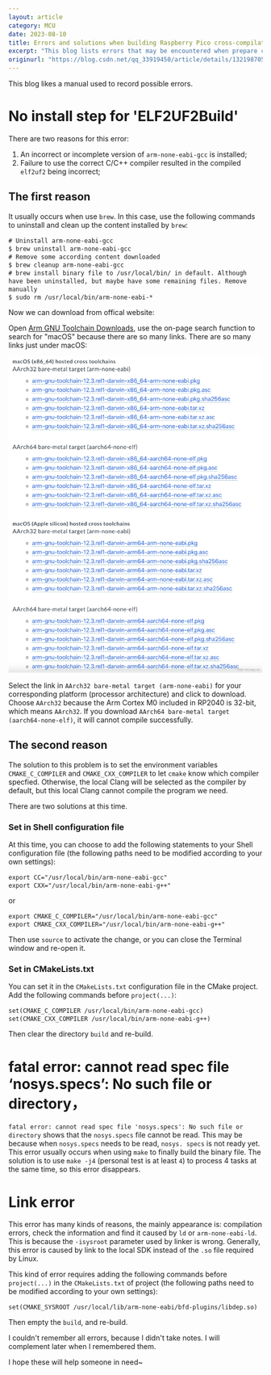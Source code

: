 ```yaml
---
layout: article
category: MCU
date: 2023-08-10
title: Errors and solutions when building Raspberry Pico cross-compilation environment
excerpt: "This blog lists errors that may be encountered when prepare cross-compilation environment and tool chain (arm-none-eabi-gcc) for Raspberry Pi Pico."
originurl: "https://blog.csdn.net/qq_33919450/article/details/132198705"
---
```

This blog likes a manual used to record possible errors.

# No install step for 'ELF2UF2Build'
There are two reasons for this error:
1. An incorrect or incomplete version of `arm-none-eabi-gcc` is installed;
2. Failure to use the correct C/C++ compiler resulted in the compiled `elf2uf2` being incorrect;

## The first reason
It usually occurs when use `brew`. In this case, use the following commands to uninstall and clean up the content installed by `brew`:

```
# Uninstall arm-none-eabi-gcc
$ brew uninstall arm-none-eabi-gcc
# Remove some according content downloaded
$ brew cleanup arm-none-eabi-gcc
# brew install binary file to /usr/local/bin/ in default. Although have been uninstalled, but maybe have some remaining files. Remove manually
$ sudo rm /usr/local/bin/arm-none-eabi-*
```

Now we can download from offical website:

Open [Arm GNU Toolchain Downloads](https://developer.arm.com/downloads/-/arm-gnu-toolchain-downloads), use the on-page search function to search for "macOS" because there are so many links. There are so many links just under macOS:

![There are so many links just under macOS](/assets/images/e77c7d2e994a425cabc292a72e2e57e8.png)

Select the link in `AArch32 bare-metal target (arm-none-eabi)` for your corresponding platform (processor architecture) and click to download. Choose `AArch32` because the Arm Cortex M0 included in RP2040 is 32-bit, which means `AArch32`. If you download `AArch64 bare-metal target (aarch64-none-elf)`, it will cannot compile successfully.

## The second reason
The solution to this problem is to set the environment variables `CMAKE_C_COMPILER` and `CMAKE_CXX_COMPILER` to let `cmake` know which compiler specfied. Otherwise, the local Clang will be selected as the compiler by default, but this local Clang cannot compile the program we need.

There are two solutions at this time.

### Set in Shell configuration file
At this time, you can choose to add the following statements to your Shell configuration file (the following paths need to be modified according to your own settings):

```
export CC="/usr/local/bin/arm-none-eabi-gcc"
export CXX="/usr/local/bin/arm-none-eabi-g++"
```

or

```
export CMAKE_C_COMPILER="/usr/local/bin/arm-none-eabi-gcc"
export CMAKE_CXX_COMPILER="/usr/local/bin/arm-none-eabi-g++"
```

Then use `source` to activate the change, or you can close the Terminal window and re-open it.

### Set in CMakeLists.txt
You can set it in the `CMakeLists.txt` configuration file in the CMake project. Add the following commands before `project(...)`:

```
set(CMAKE_C_COMPILER /usr/local/bin/arm-none-eabi-gcc)
set(CMAKE_CXX_COMPILER /usr/local/bin/arm-none-eabi-g++)
```

Then clear the directory `build` and re-build.

# fatal error: cannot read spec file ‘nosys.specs’: No such file or directory，
`fatal error: cannot read spec file 'nosys.specs': No such file or directory` shows that the `nosys.specs` file cannot be read. This may be because when `nosys.specs` needs to be read, `nosys. specs` is not ready yet. This error usually occurs when using `make` to finally build the binary file. The solution is to use `make -j4` (personal test is at least `4`) to process 4 tasks at the same time, so this error disappears.

# Link error
This error has many kinds of reasons, the mainly appearance is: compilation errors, check the information and find it caused by `ld` or `arm-none-eabi-ld`. This is because the `-isysroot` parameter used by linker is wrong. Generally, this error is caused by link to the local SDK instead of the `.so` file required by Linux.

This kind of error requires adding the following commands before `project(...)` in the `CMakeLists.txt` of project (the following paths need to be modified according to your own settings):

```
set(CMAKE_SYSROOT /usr/local/lib/arm-none-eabi/bfd-plugins/libdep.so)
```

Then empty the `build`, and re-build.

I couldn't remember all errors, because I didn't take notes. I will complement later when I remembered them.

I hope these will help someone in need~